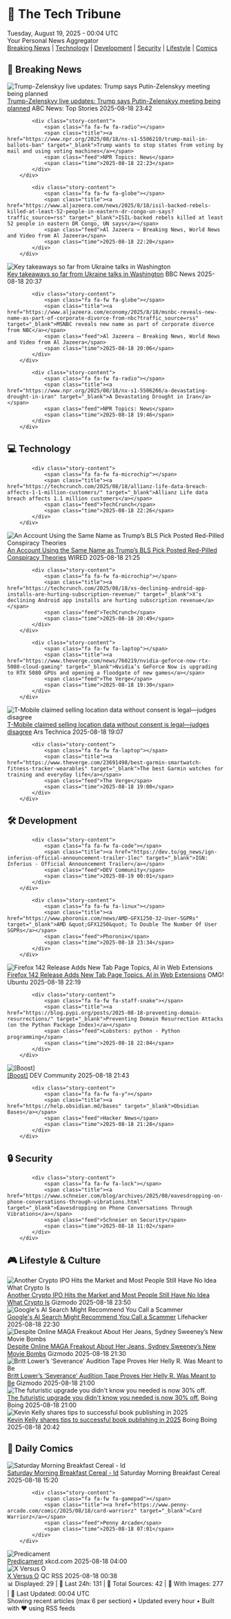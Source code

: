 <!-- Processing 54 RSS feeds at 2025-08-19 00:04:40 UTC -->
<!-- Processing: XKCD -->
<!-- Processing: Poorly Drawn Lines -->
<!-- Processing: Garfield -->
<!-- Processing: Questionable Content -->
<!-- Processing: Girl Genius -->
<!-- Processing: CNN Top Stories -->
<!-- Processing: CNN Breaking News -->
<!-- Processing: Al Jazeera Breaking News -->
<!-- Processing: CBC News -->
<!-- Error processing https://rss.cbc.ca/lineup/topstories.xml: The read operation timed out -->
<!-- Processing: Associated Press Breaking -->
<!-- Processing: ABC News Breaking -->
<!-- Processing: Guardian World News -->
<!-- Processing: The Verge -->
<!-- Processing: Ars Technica -->
<!-- Processing: O'Reilly Radar -->
<!-- Processing: WIRED -->
<!-- Processing: Lobsters Python -->
<!-- Processing: Hacker News -->
<!-- Processing: Dev.to -->
<!-- Processing: Phoronix Linux News -->
<!-- Processing: OMG! Ubuntu -->
<!-- Processing: GitHub Blog -->
<!-- Processing: Martin Fowler -->
<!-- Processing: Gizmodo -->
<!-- Processing: Schneier on Security -->
<!-- Generated 6 new posts out of 25 feeds processed -->
<div class="newspaper-header">
    <h1 class="newspaper-title">📰 The Tech Tribune</h1>
    <div class="newspaper-date">Tuesday, August 19, 2025 - 00:04 UTC</div>
    <div class="newspaper-subtitle">Your Personal News Aggregator</div>
</div>

<div class="newspaper-nav">
    <a href="#breaking">Breaking News</a> |
    <a href="#tech">Technology</a> |
    <a href="#dev">Development</a> |
    <a href="#security">Security</a> |
    <a href="#lifestyle">Lifestyle</a> |
    <a href="#webcomics">Comics</a>
</div>

<div class="news-section breaking-news" id="breaking">
<h2 class="section-header">🚨 Breaking News</h2>
<div class="stories-container">
<div class="story">
            <img src="https://s.abcnews.com/images/US/donald-trump-12-gty-gmh-250818_1755538547682_hpMain_4x3t_384.jpg" alt="Trump-Zelenskyy live updates: Trump says Putin-Zelenskyy meeting being planned" class="story-image" loading="lazy" onerror="this.style.display='none'">
            <div class="story-content">
                <span class="fa fa-fw fa-tv"></span>
                <span class="title"><a href="https://abcnews.go.com/Politics/live-updates/trump-admin-live-updates/?id=124734940" target="_blank">Trump-Zelenskyy live updates: Trump says Putin-Zelenskyy meeting being planned</a></span>
                <span class="feed">ABC News: Top Stories</span>
                <span class="time">2025-08-18 23:42</span>
            </div>
        </div>
<div class="story">
            
            <div class="story-content">
                <span class="fa fa-fw fa-radio"></span>
                <span class="title"><a href="https://www.npr.org/2025/08/18/nx-s1-5506210/trump-mail-in-ballots-ban" target="_blank">Trump wants to stop states from voting by mail and using voting machines</a></span>
                <span class="feed">NPR Topics: News</span>
                <span class="time">2025-08-18 22:23</span>
            </div>
        </div>
<div class="story">
            
            <div class="story-content">
                <span class="fa fa-fw fa-globe"></span>
                <span class="title"><a href="https://www.aljazeera.com/news/2025/8/18/isil-backed-rebels-killed-at-least-52-people-in-eastern-dr-congo-un-says?traffic_source=rss" target="_blank">ISIL-backed rebels killed at least 52 people in eastern DR Congo, UN says</a></span>
                <span class="feed">Al Jazeera – Breaking News, World News and Video from Al Jazeera</span>
                <span class="time">2025-08-18 22:20</span>
            </div>
        </div>
<div class="story">
            <img src="https://ichef.bbci.co.uk/ace/standard/240/cpsprodpb/7443/live/e286b3c0-7c72-11f0-a34f-318be3fb0481.jpg" alt="Key takeaways so far from Ukraine talks in Washington" class="story-image" loading="lazy" onerror="this.style.display='none'">
            <div class="story-content">
                <span class="fa fa-fw fa-earth-americas"></span>
                <span class="title"><a href="https://www.bbc.com/news/articles/c5yp4jggrj2o?at_medium=RSS&at_campaign=rss" target="_blank">Key takeaways so far from Ukraine talks in Washington</a></span>
                <span class="feed">BBC News</span>
                <span class="time">2025-08-18 20:37</span>
            </div>
        </div>
<div class="story">
            
            <div class="story-content">
                <span class="fa fa-fw fa-globe"></span>
                <span class="title"><a href="https://www.aljazeera.com/economy/2025/8/18/msnbc-reveals-new-name-as-part-of-corporate-divorce-from-nbc?traffic_source=rss" target="_blank">MSNBC reveals new name as part of corporate divorce from NBC</a></span>
                <span class="feed">Al Jazeera – Breaking News, World News and Video from Al Jazeera</span>
                <span class="time">2025-08-18 20:06</span>
            </div>
        </div>
<div class="story">
            
            <div class="story-content">
                <span class="fa fa-fw fa-radio"></span>
                <span class="title"><a href="https://www.npr.org/2025/08/18/nx-s1-5506266/a-devastating-drought-in-iran" target="_blank">A Devastating Drought in Iran</a></span>
                <span class="feed">NPR Topics: News</span>
                <span class="time">2025-08-18 19:46</span>
            </div>
        </div>
</div>
</div>
<div class="news-section tech-news" id="tech">
<h2 class="section-header">💻 Technology</h2>
<div class="stories-container">
<div class="story">
            
            <div class="story-content">
                <span class="fa fa-fw fa-microchip"></span>
                <span class="title"><a href="https://techcrunch.com/2025/08/18/allianz-life-data-breach-affects-1-1-million-customers/" target="_blank">Allianz Life data breach affects 1.1 million customers</a></span>
                <span class="feed">TechCrunch</span>
                <span class="time">2025-08-18 22:26</span>
            </div>
        </div>
<div class="story">
            <img src="https://media.wired.com/photos/689e2af77cc2dbb945f508ba/master/pass/politics_EJ_TWH.jpg" alt="An Account Using the Same Name as Trump’s BLS Pick Posted Red-Pilled Conspiracy Theories" class="story-image" loading="lazy" onerror="this.style.display='none'">
            <div class="story-content">
                <span class="fa fa-fw fa-bolt"></span>
                <span class="title"><a href="https://www.wired.com/story/twitter-ej-antoni-trump-bls-conspiracy-theories-epstein-covid-election-denial/" target="_blank">An Account Using the Same Name as Trump’s BLS Pick Posted Red-Pilled Conspiracy Theories</a></span>
                <span class="feed">WIRED</span>
                <span class="time">2025-08-18 21:25</span>
            </div>
        </div>
<div class="story">
            
            <div class="story-content">
                <span class="fa fa-fw fa-microchip"></span>
                <span class="title"><a href="https://techcrunch.com/2025/08/18/xs-declining-android-app-installs-are-hurting-subscription-revenue/" target="_blank">X’s declining Android app installs are hurting subscription revenue</a></span>
                <span class="feed">TechCrunch</span>
                <span class="time">2025-08-18 20:49</span>
            </div>
        </div>
<div class="story">
            
            <div class="story-content">
                <span class="fa fa-fw fa-laptop"></span>
                <span class="title"><a href="https://www.theverge.com/news/760219/nvidia-geforce-now-rtx-5080-cloud-gaming" target="_blank">Nvidia’s GeForce Now is upgrading to RTX 5080 GPUs and opening a floodgate of new games</a></span>
                <span class="feed">The Verge</span>
                <span class="time">2025-08-18 19:30</span>
            </div>
        </div>
<div class="story">
            <img src="https://cdn.arstechnica.net/wp-content/uploads/2024/10/t-mobile-its-alive-500x500-1729188462.jpg" alt="T-Mobile claimed selling location data without consent is legal—judges disagree" class="story-image" loading="lazy" onerror="this.style.display='none'">
            <div class="story-content">
                <span class="fa fa-fw fa-cog"></span>
                <span class="title"><a href="https://arstechnica.com/tech-policy/2025/08/t-mobile-claimed-selling-location-data-without-consent-is-legal-judges-disagree/" target="_blank">T-Mobile claimed selling location data without consent is legal—judges disagree</a></span>
                <span class="feed">Ars Technica</span>
                <span class="time">2025-08-18 19:07</span>
            </div>
        </div>
<div class="story">
            
            <div class="story-content">
                <span class="fa fa-fw fa-laptop"></span>
                <span class="title"><a href="https://www.theverge.com/23691498/best-garmin-smartwatch-fitness-tracker-wearables" target="_blank">The best Garmin watches for training and everyday life</a></span>
                <span class="feed">The Verge</span>
                <span class="time">2025-08-18 19:00</span>
            </div>
        </div>
</div>
</div>
<div class="news-section dev-news" id="dev">
<h2 class="section-header">🛠️ Development</h2>
<div class="stories-container">
<div class="story">
            
            <div class="story-content">
                <span class="fa fa-fw fa-code"></span>
                <span class="title"><a href="https://dev.to/gg_news/ign-inferius-official-announcement-trailer-1lec" target="_blank">IGN: Inferius - Official Announcement Trailer</a></span>
                <span class="feed">DEV Community</span>
                <span class="time">2025-08-19 00:01</span>
            </div>
        </div>
<div class="story">
            
            <div class="story-content">
                <span class="fa fa-fw fa-linux"></span>
                <span class="title"><a href="https://www.phoronix.com/news/AMD-GFX1250-32-User-SGPRs" target="_blank">AMD &quot;GFX1250&quot; To Double The Number Of User SGPRs</a></span>
                <span class="feed">Phoronix</span>
                <span class="time">2025-08-18 23:34</span>
            </div>
        </div>
<div class="story">
            <img src="https://i0.wp.com/www.omgubuntu.co.uk/wp-content/uploads/2025/08/firefox-142.jpg?resize=406%2C232&amp;ssl=1" alt="Firefox 142 Release Adds New Tab Page Topics, AI in Web Extensions" class="story-image" loading="lazy" onerror="this.style.display='none'">
            <div class="story-content">
                <span class="fa fa-fw fa-ubuntu"></span>
                <span class="title"><a href="https://www.omgubuntu.co.uk/2025/08/firefox-142-browser-update-new-features" target="_blank">Firefox 142 Release Adds New Tab Page Topics, AI in Web Extensions</a></span>
                <span class="feed">OMG! Ubuntu</span>
                <span class="time">2025-08-18 22:19</span>
            </div>
        </div>
<div class="story">
            
            <div class="story-content">
                <span class="fa fa-fw fa-staff-snake"></span>
                <span class="title"><a href="https://blog.pypi.org/posts/2025-08-18-preventing-domain-resurrections/" target="_blank">Preventing Domain Resurrection Attacks (on the Python Package Index)</a></span>
                <span class="feed">Lobsters: python - Python programming</span>
                <span class="time">2025-08-18 22:04</span>
            </div>
        </div>
<div class="story">
            <img src="https://media2.dev.to/dynamic/image/width=800%2Cheight=%2Cfit=scale-down%2Cgravity=auto%2Cformat=auto/https%3A%2F%2Fdev-to-uploads.s3.amazonaws.com%2Fuploads%2Fuser%2Fprofile_image%2F619482%2F03ddc8eb-17f8-44bc-ae44-fe0658b0a582.jpg" alt="[Boost]" class="story-image" loading="lazy" onerror="this.style.display='none'">
            <div class="story-content">
                <span class="fa fa-fw fa-code"></span>
                <span class="title"><a href="https://dev.to/carlosdamota/-1n18" target="_blank">[Boost]</a></span>
                <span class="feed">DEV Community</span>
                <span class="time">2025-08-18 21:43</span>
            </div>
        </div>
<div class="story">
            
            <div class="story-content">
                <span class="fa fa-fw fa-y"></span>
                <span class="title"><a href="https://help.obsidian.md/bases" target="_blank">Obsidian Bases</a></span>
                <span class="feed">Hacker News</span>
                <span class="time">2025-08-18 21:28</span>
            </div>
        </div>
</div>
</div>
<div class="news-section security-news" id="security">
<h2 class="section-header">🔒 Security</h2>
<div class="stories-container">
<div class="story">
            
            <div class="story-content">
                <span class="fa fa-fw fa-lock"></span>
                <span class="title"><a href="https://www.schneier.com/blog/archives/2025/08/eavesdropping-on-phone-conversations-through-vibrations.html" target="_blank">Eavesdropping on Phone Conversations Through Vibrations</a></span>
                <span class="feed">Schneier on Security</span>
                <span class="time">2025-08-18 11:02</span>
            </div>
        </div>
</div>
</div>
<div class="news-section lifestyle-news" id="lifestyle">
<h2 class="section-header">🎮 Lifestyle & Culture</h2>
<div class="stories-container">
<div class="story">
            <img src="https://gizmodo.com/app/uploads/2023/02/3f4d96b70b1157473a19331db000bfb3.jpg" alt="Another Crypto IPO Hits the Market and Most People Still Have No Idea What Crypto Is" class="story-image" loading="lazy" onerror="this.style.display='none'">
            <div class="story-content">
                <span class="fa fa-fw fa-computer"></span>
                <span class="title"><a href="https://gizmodo.com/figure-ipo-crypto-2000644738" target="_blank">Another Crypto IPO Hits the Market and Most People Still Have No Idea What Crypto Is</a></span>
                <span class="feed">Gizmodo</span>
                <span class="time">2025-08-18 23:50</span>
            </div>
        </div>
<div class="story">
            <img src="https://lifehacker.com/imagery/articles/01K2Z8ZG2D39P73RZF2BHJVTRQ/hero-image.jpg" alt="Google&#x27;s AI Search Might Recommend You Call a Scammer" class="story-image" loading="lazy" onerror="this.style.display='none'">
            <div class="story-content">
                <span class="fa fa-fw fa-life-ring"></span>
                <span class="title"><a href="https://lifehacker.com/tech/googles-ai-search-might-recommend-you-call-a-scammer?utm_medium=RSS" target="_blank">Google&#x27;s AI Search Might Recommend You Call a Scammer</a></span>
                <span class="feed">Lifehacker</span>
                <span class="time">2025-08-18 22:30</span>
            </div>
        </div>
<div class="story">
            <img src="https://gizmodo.com/app/uploads/2025/08/sydney-sweeney-and-donald-trump.jpg" alt="Despite Online MAGA Freakout About Her Jeans, Sydney Sweeney’s New Movie Bombs" class="story-image" loading="lazy" onerror="this.style.display='none'">
            <div class="story-content">
                <span class="fa fa-fw fa-computer"></span>
                <span class="title"><a href="https://gizmodo.com/despite-online-maga-freakout-about-her-jeans-sydney-sweeneys-new-movie-bombs-2000644565" target="_blank">Despite Online MAGA Freakout About Her Jeans, Sydney Sweeney’s New Movie Bombs</a></span>
                <span class="feed">Gizmodo</span>
                <span class="time">2025-08-18 21:30</span>
            </div>
        </div>
<div class="story">
            <img src="https://gizmodo.com/app/uploads/2025/08/Severance-3.jpg" alt="Britt Lower’s ‘Severance’ Audition Tape Proves Her Helly R. Was Meant to Be" class="story-image" loading="lazy" onerror="this.style.display='none'">
            <div class="story-content">
                <span class="fa fa-fw fa-computer"></span>
                <span class="title"><a href="https://gizmodo.com/britt-lowers-severance-audition-tape-proves-her-helly-r-was-meant-to-be-2000644579" target="_blank">Britt Lower’s ‘Severance’ Audition Tape Proves Her Helly R. Was Meant to Be</a></span>
                <span class="feed">Gizmodo</span>
                <span class="time">2025-08-18 21:00</span>
            </div>
        </div>
<div class="story">
            <img src="https://i0.wp.com/boingboing.net/wp-content/uploads/2025/08/1080P-AI-Smart-Camera-Recording-Sunglasses.jpg?fit=2250%2C1500&amp;quality=60&amp;ssl=1" alt="The futuristic upgrade you didn&#x27;t know you needed is now 30% off." class="story-image" loading="lazy" onerror="this.style.display='none'">
            <div class="story-content">
                <span class="fa fa-fw fa-arrow-right"></span>
                <span class="title"><a href="https://boingboing.net/2025/08/18/the-futuristic-upgrade-you-didnt-know-you-needed-is-now-30-off.html" target="_blank">The futuristic upgrade you didn&#x27;t know you needed is now 30% off.</a></span>
                <span class="feed">Boing Boing</span>
                <span class="time">2025-08-18 21:00</span>
            </div>
        </div>
<div class="story">
            <img src="https://i0.wp.com/boingboing.net/wp-content/uploads/2025/08/vanishing-asia.jpeg?fit=1200%2C675&amp;quality=60&amp;ssl=1" alt="Kevin Kelly shares tips to successful book publishing in 2025" class="story-image" loading="lazy" onerror="this.style.display='none'">
            <div class="story-content">
                <span class="fa fa-fw fa-arrow-right"></span>
                <span class="title"><a href="https://boingboing.net/2025/08/18/kevin-kelly-shares-tips-to-successful-book-publishing-in-2025.html" target="_blank">Kevin Kelly shares tips to successful book publishing in 2025</a></span>
                <span class="feed">Boing Boing</span>
                <span class="time">2025-08-18 20:42</span>
            </div>
        </div>
</div>
</div>
<div class="news-section webcomics-section" id="webcomics">
<h2 class="section-header">🎨 Daily Comics</h2>
<div class="stories-container">
<div class="story">
            <img src="https://www.smbc-comics.com/comics/1755378695-20250818.png" alt="Saturday Morning Breakfast Cereal - Id" class="story-image" loading="lazy" onerror="this.style.display='none'">
            <div class="story-content">
                <span class="fa fa-fw fa-smile"></span>
                <span class="title"><a href="https://www.smbc-comics.com/comic/id" target="_blank">Saturday Morning Breakfast Cereal - Id</a></span>
                <span class="feed">Saturday Morning Breakfast Cereal</span>
                <span class="time">2025-08-18 15:20</span>
            </div>
        </div>
<div class="story">
            
            <div class="story-content">
                <span class="fa fa-fw fa-gamepad"></span>
                <span class="title"><a href="https://www.penny-arcade.com/comic/2025/08/18/card-warriorz" target="_blank">Card Warriorz</a></span>
                <span class="feed">Penny Arcade</span>
                <span class="time">2025-08-18 07:01</span>
            </div>
        </div>
<div class="story">
            <img src="https://imgs.xkcd.com/comics/predicament.png" alt="Predicament" class="story-image" loading="lazy" onerror="this.style.display='none'">
            <div class="story-content">
                <span class="fa fa-fw fa-laugh"></span>
                <span class="title"><a href="https://xkcd.com/3130/" target="_blank">Predicament</a></span>
                <span class="feed">xkcd.com</span>
                <span class="time">2025-08-18 04:00</span>
            </div>
        </div>
<div class="story">
            <img src="http://www.questionablecontent.net/comics/5637.png" alt="X Versus O" class="story-image" loading="lazy" onerror="this.style.display='none'">
            <div class="story-content">
                <span class="fa fa-fw fa-music"></span>
                <span class="title"><a href="http://questionablecontent.net/view.php?comic=5637" target="_blank">X Versus O</a></span>
                <span class="feed">QC RSS</span>
                <span class="time">2025-08-18 00:38</span>
            </div>
        </div>
</div>
</div>

<div class="newspaper-footer">
    <div class="stats">
        📊 Displayed: 29 | 📅 Last 24h: 131 | 📡 Total Sources: 42 | 📸 With Images: 277 |
        🔄 Last Updated: 00:04 UTC
    </div>
    <div class="footer-note">
        Showing recent articles (max 6 per section) • Updated every hour • Built with ❤️ using RSS feeds
    </div>
</div>
